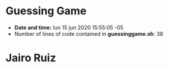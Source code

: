 # Guessing Game
- **Date and time:**
lun 15 jun 2020 15:55:05 -05
- Number of lines of code contained in **guessinggame.sh**:
38
# Jairo Ruiz
